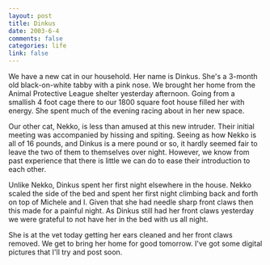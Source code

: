 ```yaml
--- 
layout: post
title: Dinkus
date: 2003-6-4
comments: false
categories: life
link: false
---
```

We have a new cat in our household. Her name is Dinkus. She's a 3-month old black-on-white tabby with a pink nose. We brought her home from the Animal Protective League shelter yesterday afternoon. Going from a smallish 4 foot cage there to our 1800 square foot house filled her with energy. She spent much of the evening racing about in her new space.

Our other cat, Nekko, is less than amused at this new intruder. Their initial meeting was accompanied by hissing and spiting. Seeing as how Nekko is all of 16 pounds, and Dinkus is a mere pound or so, it hardly seemed fair to leave the  two of them to themselves over night. However, we know from past experience that there is little we can do to ease their introduction to each other.

Unlike Nekko, Dinkus spent her first night elsewhere in the house. Nekko scaled the side of the bed and spent her first night climbing back and forth on top of Michele and I. Given that she had needle sharp front claws then this made for a painful night. As Dinkus still had her front claws yesterday we were grateful to not have her in the bed with us all night.

She is at the vet today getting her ears cleaned and her front claws removed. We get to bring her home for good tomorrow.  I've got some digital pictures that I'll try and post soon.

